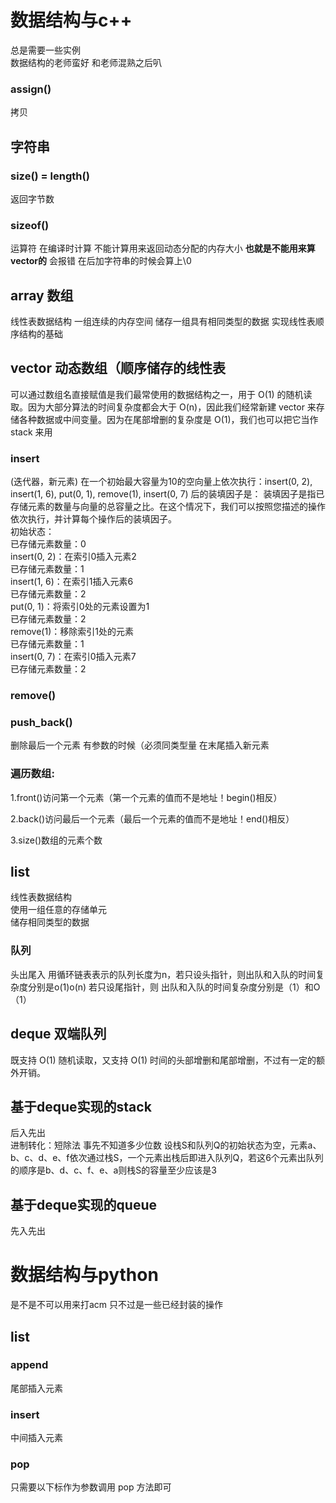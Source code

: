 # 数据结构与c++
总是需要一些实例   
数据结构的老师蛮好 和老师混熟之后叭
### assign()
拷贝
## 字符串
### size() = length()
返回字节数
### sizeof()
运算符 在编译时计算 不能计算用来返回动态分配的内存大小 
**也就是不能用来算vector的** 会报错
在后加字符串的时候会算上\0
## array 数组
线性表数据结构
一组连续的内存空间
储存一组具有相同类型的数据
实现线性表顺序结构的基础
## vector 动态数组（顺序储存的线性表
可以通过数组名直接赋值是我们最常使用的数据结构之一，用于 O(1) 的随机读取。因为大部分算法的时间复杂度都会大于 O(n)，因此我们经常新建 vector 来存储各种数据或中间变量。因为在尾部增删的复杂度是 O(1)，我们也可以把它当作 stack 来用
### insert
(迭代器，新元素)
在一个初始最大容量为10的空向量上依次执行：insert(0, 2), insert(1, 6), put(0, 1), remove(1), insert(0, 7) 后的装填因子是：
装填因子是指已存储元素的数量与向量的总容量之比。在这个情况下，我们可以按照您描述的操作依次执行，并计算每个操作后的装填因子。  
初始状态：  
已存储元素数量：0  
insert(0, 2)：在索引0插入元素2  
已存储元素数量：1  
insert(1, 6)：在索引1插入元素6  
已存储元素数量：2  
put(0, 1)：将索引0处的元素设置为1  
已存储元素数量：2  
remove(1)：移除索引1处的元素  
已存储元素数量：1  
insert(0, 7)：在索引0插入元素7  
已存储元素数量：2
### remove()  
### push_back()
删除最后一个元素
有参数的时候（必须同类型量  在末尾插入新元素
### 遍历数组:
1.front()访问第一个元素（第一个元素的值而不是地址！begin()相反）

2.back()访问最后一个元素（最后一个元素的值而不是地址！end()相反）

3.size()数组的元素个数
## list
线性表数据结构   
使用一组任意的存储单元  
储存相同类型的数据
### 队列
头出尾入
用循环链表表示的队列长度为n，若只设头指针，则出队和入队的时间复杂度分别是o(1)o(n)
若只设尾指针，则
出队和入队的时间复杂度分别是（1）和O（1）
## deque 双端队列
既支持 O(1) 随机读取，又支持 O(1)
时间的头部增删和尾部增删，不过有一定的额外开销。  

## 基于deque实现的stack
后入先出   
进制转化：短除法  事先不知道多少位数
设栈S和队列Q的初始状态为空，元素a、b、c、d、e、f依次通过栈S，一个元素出栈后即进入队列Q，若这6个元素出队列的顺序是b、d、c、f、e、a则栈S的容量至少应该是3
## 基于deque实现的queue   
先入先出   


# 数据结构与python
是不是不可以用来打acm
只不过是一些已经封装的操作
## list
### append
尾部插入元素
### insert
中间插入元素
### pop
只需要以下标作为参数调用 pop 方法即可